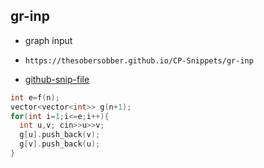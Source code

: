 
## gr-inp

- graph input
- ```
  https://thesobersobber.github.io/CP-Snippets/gr-inp
  ```
- [github-snip-file](https://github.com/theSoberSobber/CP-Snippets/blob/main/snippets.json#L1103)

```cpp
int e=f(n);
vector<vector<int>> g(n+1);
for(int i=1;i<=e;i++){
  int u,v; cin>>u>>v;
  g[u].push_back(v);
  g[v].push_back(u);
}
```
